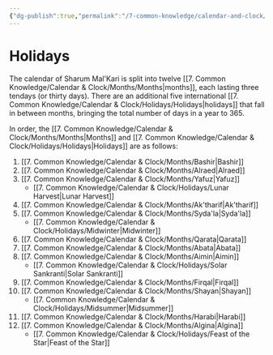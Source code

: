 ```yaml
---
{"dg-publish":true,"permalink":"/7-common-knowledge/calendar-and-clock/holidays/holidays/","noteIcon":""}
---
```


# Holidays

The calendar of Sharum Mal'Kari is split into twelve [[7. Common Knowledge/Calendar & Clock/Months/Months\|months]], each lasting three tendays (or thirty days). There are an additional five international [[7. Common Knowledge/Calendar & Clock/Holidays/Holidays\|holidays]] that fall in between months, bringing the total number of days in a year to 365. 

In order, the [[7. Common Knowledge/Calendar & Clock/Months/Months\|Months]] and [[7. Common Knowledge/Calendar & Clock/Holidays/Holidays\|Holidays]] are as follows:

1. [[7. Common Knowledge/Calendar & Clock/Months/Bashir\|Bashir]] 
2. [[7. Common Knowledge/Calendar & Clock/Months/Alraed\|Alraed]] 
3. [[7. Common Knowledge/Calendar & Clock/Months/Yafuz\|Yafuz]] 
	- [[7. Common Knowledge/Calendar & Clock/Holidays/Lunar Harvest\|Lunar Harvest]] 
4. [[7. Common Knowledge/Calendar & Clock/Months/Ak'tharif\|Ak'tharif]] 
5. [[7. Common Knowledge/Calendar & Clock/Months/Syda'la\|Syda'la]] 
	- [[7. Common Knowledge/Calendar & Clock/Holidays/Midwinter\|Midwinter]] 
6. [[7. Common Knowledge/Calendar & Clock/Months/Qarata\|Qarata]] 
7. [[7. Common Knowledge/Calendar & Clock/Months/Abata\|Abata]] 
8. [[7. Common Knowledge/Calendar & Clock/Months/Aimin\|Aimin]] 
	- [[7. Common Knowledge/Calendar & Clock/Holidays/Solar Sankranti\|Solar Sankranti]] 
9. [[7. Common Knowledge/Calendar & Clock/Months/Firqal\|Firqal]] 
10. [[7. Common Knowledge/Calendar & Clock/Months/Shayan\|Shayan]] 
	- [[7. Common Knowledge/Calendar & Clock/Holidays/Midsummer\|Midsummer]] 
11. [[7. Common Knowledge/Calendar & Clock/Months/Harabi\|Harabi]] 
12. [[7. Common Knowledge/Calendar & Clock/Months/Algina\|Algina]] 
	- [[7. Common Knowledge/Calendar & Clock/Holidays/Feast of the Star\|Feast of the Star]] 